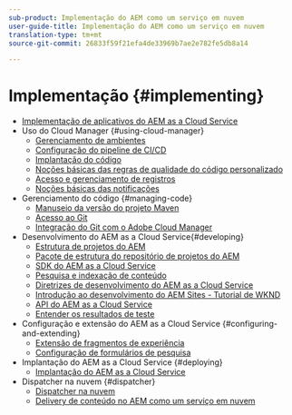 ```yaml
---
sub-product: Implementação do AEM como um serviço em nuvem
user-guide-title: Implementação do AEM como um serviço em nuvem
translation-type: tm+mt
source-git-commit: 26833f59f21efa4de33969b7ae2e782fe5db8a14

---
```



# Implementação {#implementing}

+ [Implementação de aplicativos do AEM as a Cloud Service](/help/implementing/home.md)
+ Uso do Cloud Manager {#using-cloud-manager}
   + [Gerenciamento de ambientes](cloud-manager/manage-environments.md)
   + [Configuração do pipeline de CI/CD](cloud-manager/configure-pipeline.md)
   + [Implantação do código](cloud-manager/deploy-code.md)
   + [Noções básicas das regras de qualidade do código personalizado](cloud-manager/custom-code-quality-rules.md)
   + [Acesso e gerenciamento de registros](cloud-manager/manage-logs.md)
   + [Noções básicas das notificações](cloud-manager/notifications.md)
+ Gerenciamento do código {#managing-code}
   + [Manuseio da versão do projeto Maven](cloud-manager/project-version-handling.md)
   + [Acesso ao Git](cloud-manager/accessing-git.md)
   + [Integração do Git com o Adobe Cloud Manager](cloud-manager/integrating-with-git.md)
+ Desenvolvimento do AEM as a Cloud Service{#developing}
   + [Estrutura de projetos do AEM](developing/introduction/aem-project-content-package-structure.md)
   + [Pacote de estrutura do repositório de projetos do AEM](developing/introduction/repository-structure-package.md)
   + [SDK do AEM as a Cloud Service](developing/introduction/aem-as-a-cloud-service-sdk.md)
   + [Pesquisa e indexação de conteúdo](/help/operations/indexing.md)
   + [Diretrizes de desenvolvimento do AEM as a Cloud Service](developing/introduction/development-guidelines.md)
   + [Introdução ao desenvolvimento do AEM Sites - Tutorial de WKND](developing/introduction/develop-wknd-tutorial.md)
   + [API do AEM as a Cloud Service](https://docs.adobe.com/content/help/en/experience-manager-cloud-service/implementing/developing/ref/javadoc/index.html)
   + [Entender os resultados de teste](/help/implementing/developing/introduction/understand-test-results.md)
+ Configuração e extensão do AEM as a Cloud Service {#configuring-and-extending}
   + [Extensão de fragmentos de experiência](developing/extending/experience-fragments.md)
   + [Configuração de formulários de pesquisa](developing/extending/search-forms.md)
+ Implantação do AEM as a Cloud Service {#deploying}
   + [Implantação do AEM as a Cloud Service](deploying/overview.md)
+ Dispatcher na nuvem {#dispatcher}
   + [Dispatcher na nuvem](dispatcher/overview.md)
   + [Delivery de conteúdo no AEM como um serviço em nuvem](dispatcher/content-delivery.md)
